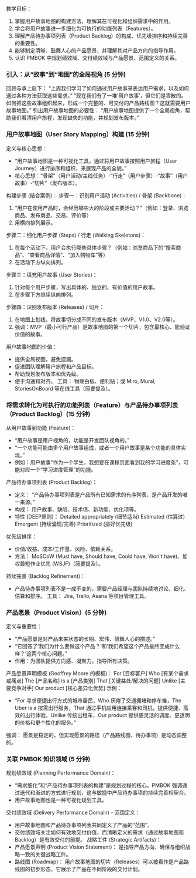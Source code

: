 教学目标：
1. 掌握用户故事地图的构建方法，理解其在可视化和组织需求中的作用。
2. 学会将用户故事进一步细化为可执行的功能列表（Features）。
3. 理解产品待办事项列表（Product Backlog）的构成、优先级排序和持续完善的重要性。
4. 能够制定清晰、鼓舞人心的产品愿景，并理解其对产品方向的指导作用。
5. 认识 PMBOK 中规划绩效域、交付绩效域与产品愿景、范围定义的关系。


### 引入：从“故事”到“地图”的全局视角 (5 分钟)

回顾与承上启下：
“上周我们学习了如何通过用户故事来表达用户需求，以及如何通过各种方法获取这些需求。”
“现在我们有了一堆‘用户故事’，但它们是零散的。如何把这些故事组织起来，形成一个完整的、可交付的产品路线图？这就需要用户故事地图。”
引出用户故事地图的必要性：
“用户故事地图提供了一个全局视角，帮助我们看清用户旅程，发现缺失的功能，并规划发布版本。”

### 用户故事地图（User Story Mapping）构建 (15 分钟)

定义与核心思想：
- “用户故事地图是一种可视化工具，通过将用户故事按照用户旅程（User Journey）进行排序和组织，来展现产品的全貌。”
- 核心思想：“骨架”（用户活动/主线任务）-“行走”（用户步骤）-“故事”（用户故事）-“切片”（发布版本）。

构建步骤 (结合案例)：
步骤一：识别用户活动 (Activities) / 骨架 (Backbone)：
1. “用户在使用产品时，会经历哪些大的阶段或主要活动？”（例如：登录、浏览商品、发布商品、交易、评价等）
2. 用横向排列展示。

步骤二：细化用户步骤 (Steps) / 行走 (Walking Skeletons)：
1. 在每个活动下，用户会执行哪些具体步骤？（例如：浏览商品下的“搜索商品”、“查看商品详情”、“加入购物车”等）
2. 在活动下方纵向排列。

步骤三：填充用户故事 (User Stories)：
1. 针对每个用户步骤，写出具体的、独立的、有价值的用户故事。
2. 在步骤下方继续纵向排列。

步骤四：识别发布版本 (Releases) / 切片：
1. 在地图上划线，将故事切分成不同的发布版本（MVP、V1.0、V2.0等）。
2. 强调：MVP（最小可行产品）是故事地图的第一个切片，包含最核心、能验证价值的故事。

用户故事地图的价值：
- 提供全局视图，避免遗漏。
- 促进团队理解用户旅程和产品目标。
- 帮助规划发布版本和优先级。
- 便于沟通和对齐。
工具： 物理白板、便利贴；或 Miro, Mural, StoriesOnBoard 等在线工具（简要提及）。

### 将需求转化为可执行的功能列表（Feature）与产品待办事项列表（Product Backlog）(15 分钟)

从用户故事到功能 (Feature)：
- “用户故事是用户视角的，功能是开发团队视角的。”
- “一个功能可能由多个用户故事组成，或者一个用户故事是某个功能的具体实现。”
- 例如：用户故事“作为一个学生，我想要在课程页面看到我的学习进度条”，可能对应一个“学习进度管理”的功能。

产品待办事项列表 (Product Backlog)：
- 定义： “产品待办事项列表是产品所有已知需求的有序列表，是产品开发的唯一来源。”
- 构成： 用户故事、缺陷、技术债、新功能、优化项等。
- 特性 (DEEP原则)：
    Detailed appropriately (细节适当)
    Estimated (估算过)
    Emergent (持续涌现/完善)
    Prioritized (排好优先级)

优先级排序：
- 价值/收益、成本/工作量、风险、依赖关系。
- 方法： MoSCoW (Must have, Should have, Could have, Won't have)、加权最短作业优先 (WSJF)（简要提及）。

持续完善 (Backlog Refinement)：
- 产品待办事项列表不是一成不变的，需要产品经理与团队持续地讨论、细化、估算和排序。
工具： Jira, Trello, Asana 等项目管理工具。

### 产品愿景（Product Vision）(5 分钟)
定义与重要性：
- “产品愿景是对产品未来状态的长期、宏伟、鼓舞人心的描述。”
- “它回答了‘我们为什么要做这个产品？’和‘我们希望这个产品最终变成什么样？’这两个核心问题。”
- 作用：为团队提供方向感、凝聚力，指导所有决策。

产品愿景声明模板 (Geoffrey Moore 的模板)：
    For [目标客户]
    Who [有某个需求或痛点]
    The [产品名称] is a [产品类别]
    That [关键益处/解决的问题]
    Unlike [主要竞争对手]
    Our product [核心差异化优势]
示例：
- “For 寻求便捷出行方式的城市居民，Who 厌倦了交通拥堵和停车难，The Uber is a 按需出行服务，That 通过手机应用连接乘客和司机，提供便捷、高效的出行体验。Unlike 传统出租车，Our product 提供更灵活的调度、更透明的价格和更个性化的服务。”

强调： 愿景是稳定的，但实现愿景的路径（产品路线图、待办事项）是动态调整的。

### 关联 PMBOK 知识领域 (5 分钟)

规划绩效域 (Planning Performance Domain)：
- “需求细化”和“产品待办事项列表的构建”是规划过程的核心。PMBOK 强调通过迭代和渐进的方式进行规划，这与敏捷中产品待办事项的持续完善相契合。
- 用户故事地图也是一种可视化规划工具。

交付绩效域 (Delivery Performance Domain) - 范围定义：
- 用户故事地图和产品待办事项列表共同定义了产品的“范围”。
- 交付绩效域关注如何有效地交付价值，而清晰定义的需求（通过故事地图和Backlog）是有效交付的前提。
战略工件 (Strategic Artifacts)：
- 产品愿景声明 (Product Vision Statement)： 是指导产品方向、确保与组织战略一致的关键战略工件。
- 路线图 (Roadmap)： 用户故事地图的切片（Releases）可以被看作是产品路线图的初步形态，它展示了产品在不同阶段的交付计划。
